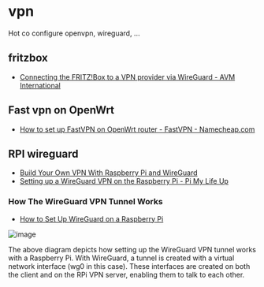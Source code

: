# vpn
Hot co configure openvpn, wireguard, ...


## fritzbox

+ [Connecting the FRITZ!Box to a VPN provider via WireGuard - AVM International](https://en.avm.de/service/vpn/connecting-the-fritzbox-to-a-vpn-provider-via-wireguard/)


## Fast vpn on OpenWrt

+ [How to set up FastVPN on OpenWrt router - FastVPN - Namecheap.com](https://www.namecheap.com/support/knowledgebase/article.aspx/10398/2270/how-to-set-up-fastvpn-on-openwrt-router/)



## RPI wireguard
+ [Build Your Own VPN With Raspberry Pi and WireGuard](https://www.makeuseof.com/how-to-set-up-wireguard-windows/)
+ [Setting up a WireGuard VPN on the Raspberry Pi - Pi My Life Up](https://pimylifeup.com/raspberry-pi-wireguard/)


### How The WireGuard VPN Tunnel Works
+ [How to Set Up WireGuard on a Raspberry Pi](https://engineerworkshop.com/blog/how-to-set-up-wireguard-on-a-raspberry-pi/)
   
![image](https://github.com/tom-sapletta-com/vpn/assets/5669657/41273db5-4998-40f4-86ae-baf6d1f345d2)


The above diagram depicts how setting up the WireGuard VPN tunnel works with a Raspberry Pi. With WireGuard, a tunnel is created with a virtual network interface (wg0 in this case). These interfaces are created on both the client and on the RPi VPN server, enabling them to talk to each other.
 
